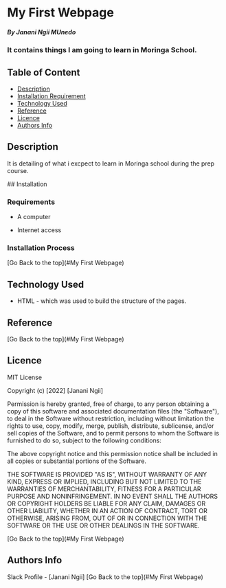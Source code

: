 # My First Webpage

##### By Janani Ngii MUnedo
### It contains things I am going to learn in Moringa School.

## Table of Content

+ [Description](#description)
+ [Installation Requirement](#Installation)
+ [Technology Used](#technology-used)
+ [Reference](#reference)
+ [Licence](#licence)
+ [Authors Info](#author-Info)

## Description
<p> It is detailing of what i excpect to learn in Moringa school during the prep course.</p>
## Installation

### Requirements

* A computer

* Internet access

### Installation Process

[Go Back to the top](#My First Webpage)
## Technology Used
* HTML - which was used to build the structure of the pages.


## Reference

[Go Back to the top](#My First Webpage)

## Licence

MIT License

Copyright (c) [2022] [Janani Ngii]

Permission is hereby granted, free of charge, to any person obtaining a copy
of this software and associated documentation files (the "Software"), to deal
in the Software without restriction, including without limitation the rights
to use, copy, modify, merge, publish, distribute, sublicense, and/or sell
copies of the Software, and to permit persons to whom the Software is
furnished to do so, subject to the following conditions:

The above copyright notice and this permission notice shall be included in all
copies or substantial portions of the Software.

THE SOFTWARE IS PROVIDED "AS IS", WITHOUT WARRANTY OF ANY KIND, EXPRESS OR
IMPLIED, INCLUDING BUT NOT LIMITED TO THE WARRANTIES OF MERCHANTABILITY,
FITNESS FOR A PARTICULAR PURPOSE AND NONINFRINGEMENT. IN NO EVENT SHALL THE
AUTHORS OR COPYRIGHT HOLDERS BE LIABLE FOR ANY CLAIM, DAMAGES OR OTHER
LIABILITY, WHETHER IN AN ACTION OF CONTRACT, TORT OR OTHERWISE, ARISING FROM,
OUT OF OR IN CONNECTION WITH THE SOFTWARE OR THE USE OR OTHER DEALINGS IN THE
SOFTWARE.

[Go Back to the top](#My First Webpage)

## Authors Info

Slack Profile - [Janani Ngii]
[Go Back to the top](#My First Webpage)
